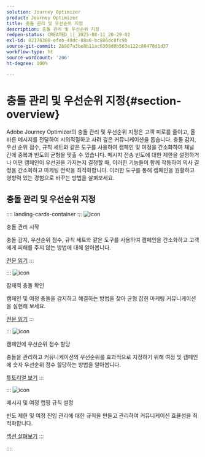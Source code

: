 ```yaml
---
solution: Journey Optimizer
product: Journey Optimizer
title: 충돌 관리 및 우선순위 지정
description: 충돌 관리 및 우선순위 지정
redpen-status: CREATED_||_2025-08-11_20-29-02
exl-id: 02176308-efeb-49dc-88a6-bc886dc8fc9b
source-git-commit: 2b907a3be8b11ac6308d0b563e122c88478d1d37
workflow-type: ht
source-wordcount: '206'
ht-degree: 100%

---
```


# 충돌 관리 및 우선순위 지정{#section-overview}

Adobe Journey Optimizer의 충돌 관리 및 우선순위 지정은 고객 피로를 줄이고, 올바른 메시지를 전달하여 시의적절하고 사려 깊은 커뮤니케이션을 돕습니다. 충돌 감지, 우선 순위 점수, 규칙 세트와 같은 도구를 사용하여 캠페인 및 여정을 간소화하여 채널 간에 중복과 빈도의 균형을 맞출 수 있습니다. 메시지 전송 빈도에 대한 제한을 설정하거나 어떤 캠페인이 우선권을 가지는지 결정할 때, 이러한 기능들이 함께 작동하여 의사 결정을 간소화하고 마케팅 전략을 최적화합니다. 이러한 도구를 통해 캠페인을 원활하고 영향력 있는 경험으로 바꾸는 방법을 살펴보세요.

## 충돌 관리 및 우선순위 지정

:::: landing-cards-container
:::
![icon](https://cdn.experienceleague.adobe.com/icons/circle-play.svg?lang=ko)

충돌 관리 시작

충돌 감지, 우선순위 점수, 규칙 세트와 같은 도구를 사용하여 캠페인을 간소화하고 고객에게 피해를 주지 않는 방법에 대해 알아봅니다.

[전문 읽기](../using/conflict-prioritization/gs-conflict-prioritization.md)
:::

:::
![icon](https://cdn.experienceleague.adobe.com/icons/list-check.svg?lang=ko)

잠재적 충돌 확인

캠페인 및 여정 충돌을 감지하고 해결하는 방법을 찾아 균형 잡힌 마케팅 커뮤니케이션을 실현해 보세요.

[전문 읽기](../using/conflict-prioritization/conflicts.md)
:::

:::
![icon](https://cdn.experienceleague.adobe.com/icons/bullseye.svg?lang=ko)

캠페인에 우선순위 점수 할당

충돌을 관리하고 커뮤니케이션의 우선순위를 효과적으로 지정하기 위해 여정 및 캠페인에 숫자 우선순위 점수 할당하는 방법을 알아봅니다.

[튜토리얼 보기](../using/conflict-prioritization/priority-scores.md)
:::

:::
![icon](https://cdn.experienceleague.adobe.com/icons/gear.svg?lang=ko)

메시지 및 여정 캡핑 규칙 설정

빈도 제한 및 여정 진입 관리에 대한 규칙을 만들고 관리하여 커뮤니케이션 효율성을 최적화합니다.

[섹션 살펴보기](capping-rules-landing-page.md)
:::

::::

